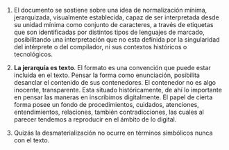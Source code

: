 1. El documento se sostiene sobre una idea de normalización mínima, jerarquizada, 
   visualmente establecida, capaz de ser interpretada desde su unidad mínima 
   como conjunto de caracteres, a través de etiquetas que son 
   identificadas por distintos tipos de lenguajes de marcado, posibilitando 
   una interpretación que no esta definida por la singularidad del 
   intérprete o del compilador, ni sus contextos históricos o tecnológicos.  

2. **La jerarquía es texto**. El formato es una convención que puede estar 
   incluida en el texto. Pensar la forma como enunciación, posibilita 
   desanclar el contenido de sus contenedores. El contenedor no es algo 
   inocente, transparente. Esta situado históricamente, de ahí lo 
   importante en pensar las maneras en inscribimos digitalmente. El papel 
   de cierta forma posee un fondo de procedimientos, cuidados, atenciones, 
   entendimientos, relaciones, también contradicciones, las cuales al 
   parecer tendemos a reproducir en el ámbito de lo digital.  

3. Quizás la desmaterialización no ocurre en términos simbólicos nunca con el texto.
